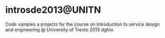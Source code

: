 introsde2013@UNITN
============

Code samples a projects for the course on Introduction to service design and engineering @ University of Trento
2013
dghio
